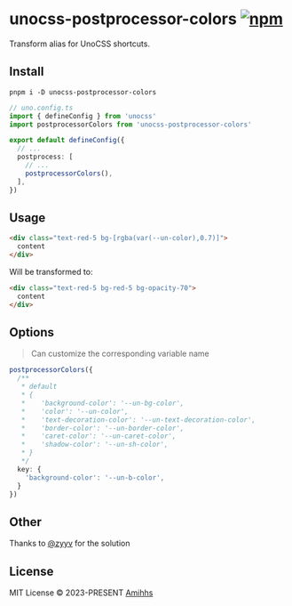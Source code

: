 # unocss-postprocessor-colors [![npm](https://img.shields.io/npm/v/unocss-postprocessor-colors.svg)](https://npmjs.com/package/unocss-postprocessor-colors)

Transform alias for UnoCSS shortcuts.

## Install
```shell
pnpm i -D unocss-postprocessor-colors
```

```ts
// uno.config.ts
import { defineConfig } from 'unocss'
import postprocessorColors from 'unocss-postprocessor-colors'

export default defineConfig({
  // ...
  postprocess: [
    // ...
    postprocessorColors(),
  ],
})
```

## Usage

```html
<div class="text-red-5 bg-[rgba(var(--un-color),0.7)]">
  content
</div>
```

Will be transformed to:

```html
<div class="text-red-5 bg-red-5 bg-opacity-70">
  content
</div>
``` 

## Options

> Can customize the corresponding variable name

```ts
postprocessorColors({
  /**
   * default
   * {
   *    'background-color': '--un-bg-color',
   *    'color': '--un-color',
   *    'text-decoration-color': '--un-text-decoration-color',
   *    'border-color': '--un-border-color',
   *    'caret-color': '--un-caret-color',
   *    'shadow-color': '--un-sh-color',
   * }
   */
  key: {
    'background-color': '--un-b-color',
  }
})

```

## Other 
Thanks to [@zyyv](https://github.com/zyyv) for the solution

## License

MIT License &copy; 2023-PRESENT [Amihhs](https://github.com/amihhs)

